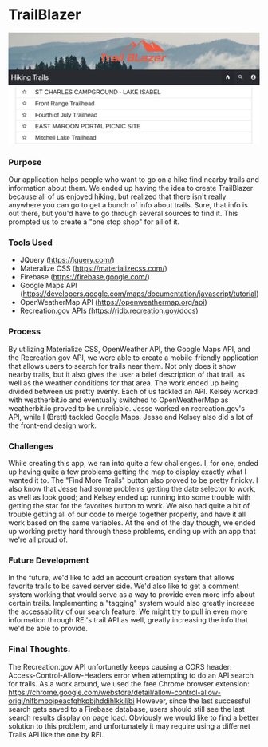 # **TrailBlazer**

![project-1](assets/images/project-screenshot.png)

### Purpose
Our application helps people who want to go on a hike find nearby trails and information about them.  We ended up having the idea to create TrailBlazer because all of us enjoyed hiking, but realized that there isn't really anywhere you can go to get a bunch of info about trails.  Sure, that info is out there, but you'd have to go through several sources to find it.  This prompted us to create a "one stop shop" for all of it. 

### Tools Used
   * JQuery                 (https://jquery.com/)
   * Materalize CSS         (https://materializecss.com/)
   * Firebase               (https://firebase.google.com/)
   * Google Maps API        (https://developers.google.com/maps/documentation/javascript/tutorial)
   * OpenWeatherMap API     (https://openweathermap.org/api)
   * Recreation.gov APIs    (https://ridb.recreation.gov/docs)

### Process
By utilizing Materialize CSS, OpenWeather API, the Google Maps API, and the Recreation.gov API, we were able to create a mobile-friendly application that allows users to search for trails near them. Not only does it show nearby trails, but it also gives the user a brief description of that trail, as well as the weather conditions for that area.  The work ended up being divided between us pretty evenly. Each of us tackled an API. Kelsey worked with weatherbit.io and eventually switched to OpenWeatherMap as weatherbit.io proved to be unreliable. Jesse worked on recreation.gov's API, while I (Brett) tackled Google Maps.  Jesse and Kelsey also did a lot of the front-end design work.

### Challenges
While creating this app, we ran into quite a few challenges. I, for one, ended up having quite a few problems getting the map to display exactly what I wanted it to. The "Find More Trails" button also proved to be pretty finicky.  I also know that Jesse had some problems getting the date selector to work, as well as look good; and Kelsey ended up running into some trouble with getting the star for the favorites button to work.  We also had quite a bit of trouble getting all of our code to merge together properly, and have it all work based on the same variables.  At the end of the day though, we ended up working pretty hard through these problems, ending up with an app that we're all proud of.

### Future Development
In the future, we'd like to add an account creation system that allows favorite trails to be saved server side. We'd also like to get a comment system working that would serve as a way to provide even more info about certain trails.  Implementing a "tagging" system would also greatly increase the accessability of our search feature.  We might try to pull in even more information through REI's trail API as well, greatly increasing the info that we'd be able to provide.

### Final Thoughts.
The Recreation.gov API unfortunetly keeps causing a CORS header: Access-Control-Allow-Headers error when attempting to do an API search for trails. As a work around, we used the free Chrome browser extension: https://chrome.google.com/webstore/detail/allow-control-allow-origi/nlfbmbojpeacfghkpbjhddihlkkiljbi
However, since the last successful search gets saved to a Firebase database, users should still see the last search results display on page load. Obviously we would like to find a better solution to this problem, and unfortunately it may require using a differnet Trails API like the one by REI.